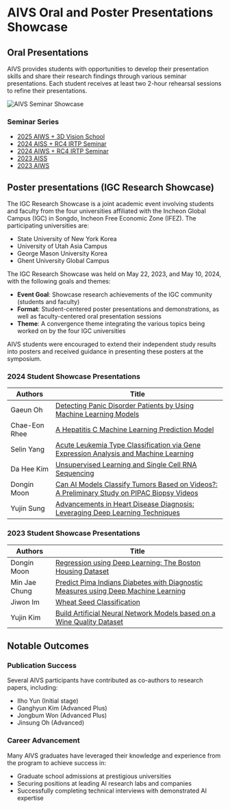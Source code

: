 # AIVS Oral and Poster Presentations Showcase

## Oral Presentations
AIVS provides students with opportunities to develop their presentation skills and share their research findings through various seminar presentations. Each student receives at least two 2-hour rehearsal sessions to refine their presentations.

![AIVS Seminar Showcase](../assets/seminar.png)

### Seminar Series

- [2025 AIWS + 3D Vision School](./showcases/2025_aiws.md)
- [2024 AISS + RC4 IRTP Seminar](./showcases/2024_aiss.md)
- [2024 AIWS + RC4 IRTP Seminar](./showcases/2024_aiws.md)
- [2023 AISS](./showcases/2023_aiss.md)
- [2023 AIWS](./showcases/2023_aiws.md)


## Poster presentations (IGC Research Showcase)

The IGC Research Showcase is a joint academic event involving students and faculty from the four universities affiliated with the Incheon Global Campus (IGC) in Songdo, Incheon Free Economic Zone (IFEZ). The participating universities are:

- State University of New York Korea
- University of Utah Asia Campus
- George Mason University Korea
- Ghent University Global Campus

The IGC Research Showcase was held on May 22, 2023, and May 10, 2024, with the following goals and themes:

- **Event Goal**: Showcase research achievements of the IGC community (students and faculty)
- **Format**: Student-centered poster presentations and demonstrations, as well as faculty-centered oral presentation sessions
- **Theme**: A convergence theme integrating the various topics being worked on by the four IGC universities

AIVS students were encouraged to extend their independent study results into posters and received guidance in presenting these posters at the symposium.

### 2024 Student Showcase Presentations
| Authors | Title |
|---------|-------|
| Gaeun Oh | [Detecting Panic Disorder Patients by Using Machine Learning Models](https://www.dropbox.com/scl/fi/gbtf0lwag2638d83nw4lc/DETECTING-PANIC-DISORDER-PATIENTS-BY-USING-MACHINE-LEARNING-MODELS.pdf?rlkey=7h84wtgrn7epcioqqh965xew8&st=dls4t030&dl=0) |
| Chae-Eon Rhee | [A Hepatitis C Machine Learning Prediction Model](https://www.dropbox.com/scl/fi/gbtf0lwag2638d83nw4lc/HEPATITIS-C-PREDICTION-VIA-MACHINE-LEARNING.pdf?rlkey=rf5w0qnaf79e3hqsw35c41oi4&st=wv57gtpe&dl=0) |
| Selin Yang | [Acute Leukemia Type Classification via Gene Expression Analysis and Machine Learning](https://www.dropbox.com/scl/fi/7yptm0lz6i106hun71p0j/ACUTE-LEUKEMIA-TYPE-CLASSIFICATION-VIA-GENE-EXPRESSION-ANALYSIS-AND-MACHINE-LEARNING.pdf?rlkey=tfbbk23hmf2t46nat7bnfvf05&st=4ck227m4&dl=0) |
| Da Hee Kim | [Unsupervised Learning and Single Cell RNA Sequencing](https://www.dropbox.com/scl/fi/y86yzql888ief07eet1a2/Unsupervised-learning-and-single-cell-RNA-sequencing.pdf?rlkey=vvfywhpch9kwgw4p6c0d3sdsw&st=7wgsht66&dl=0) |
| Dongin Moon | [Can AI Models Classify Tumors Based on Videos?: A Preliminary Study on PIPAC Biopsy Videos](https://www.dropbox.com/scl/fi/dhw6c4xzyluks8ar2u396/Can-ai-model-classify-tumors-based-on-videos-prelimary-study-for-Pipac-biopsy-video.pdf?rlkey=dg8s98t5oqftvuhwoiddzkwv6&st=bxq1tlp0&dl=0) |
| Yujin Sung | [Advancements in Heart Disease Diagnosis: Leveraging Deep Learning Techniques](https://www.dropbox.com/scl/fi/i67intp2ofkmiyunb3tuh/ADVANCEMENTS-IN-HEART-DISEASE-DIAGNOSIS-LEVERAGING-DEEP-LEARNING-TECHNIQUES.pdf?rlkey=20u6joypfo8t39jrdzopo19xw&st=ri7zbj1n&dl=0) |

### 2023 Student Showcase Presentations
| Authors | Title |
|---------|-------|
| Dongin Moon | [Regression using Deep Learning: The Boston Housing Dataset](https://www.dropbox.com/scl/fi/mi6s7wvb9zk6o0odmxeu0/Boston-housing-prices-regression.pdf?rlkey=3ja2po7mgq1372fps4eqmpjbl&st=5tbpaln2&dl=0) |
| Min Jae Chung | [Predict Pima Indians Diabetes with Diagnostic Measures using Deep Machine Learning](https://www.dropbox.com/scl/fi/ieyrgqvt9f05e2ipdti1x/Pima-Indians-Diabetes-classification.pdf?rlkey=yx2zf3u61hqa719or3jliqo0l&st=trfu0spe&dl=0) |
| Jiwon Im | [Wheat Seed Classification](https://www.dropbox.com/scl/fi/3fan4av1xl18vxonjmegm/Wheat-seed-classification_poster.pdf?rlkey=yjjvpfjatoosu88pq4afwaohp&st=yhtys6yz&dl=0) |
| Yujin Kim | [Build Artificial Neural Network Models based on a Wine Quality Dataset](https://www.dropbox.com/scl/fi/drjpvexsmdgmn960now4j/Wine-quality-classficiation.pdf?rlkey=xxmtp184wt27yxp8v4ijfi5ib&st=7m7vzc7d&dl=0) |

## Notable Outcomes

### Publication Success
Several AIVS participants have contributed as co-authors to research papers, including:
- Ilho Yun (Initial stage)
- Ganghyun Kim (Advanced Plus)
- Jongbum Won (Advanced Plus)
- Jinsung Oh (Advanced)

### Career Advancement
Many AIVS graduates have leveraged their knowledge and experience from the program to achieve success in:
- Graduate school admissions at prestigious universities
- Securing positions at leading AI research labs and companies
- Successfully completing technical interviews with demonstrated AI expertise


